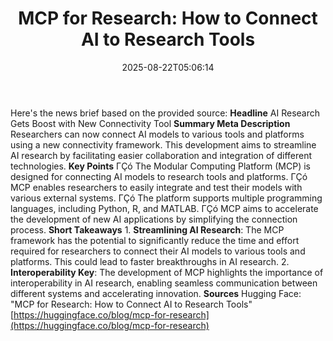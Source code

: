 ﻿---
title: "MCP for Research: How to Connect AI to Research Tools"
date: "2025-08-22T05:06:14"
category: "Markets"
summary: ""
slug: "mcp for research how to connect ai to research tools"
source_urls:
  - "https://huggingface.co/blog/mcp-for-research"
seo:
  title: "MCP for Research: How to Connect AI to Research Tools | Hash n Hedge"
  description: ""
  keywords: ["news", "markets", "brief"]
---
Here's the news brief based on the provided source:  **Headline** AI Research Gets Boost with New Connectivity Tool  **Summary Meta Description** Researchers can now connect AI models to various tools and platforms using a new connectivity framework. This development aims to streamline AI research by facilitating easier collaboration and integration of different technologies.  **Key Points**  ΓÇó The Modular Computing Platform (MCP) is designed for connecting AI models to research tools and platforms. ΓÇó MCP enables researchers to easily integrate and test their models with various external systems. ΓÇó The platform supports multiple programming languages, including Python, R, and MATLAB. ΓÇó MCP aims to accelerate the development of new AI applications by simplifying the connection process.  **Short Takeaways**  1. **Streamlining AI Research**: The MCP framework has the potential to significantly reduce the time and effort required for researchers to connect their AI models to various tools and platforms. This could lead to faster breakthroughs in AI research. 2. **Interoperability Key**: The development of MCP highlights the importance of interoperability in AI research, enabling seamless communication between different systems and accelerating innovation.  **Sources** Hugging Face: "MCP for Research: How to Connect AI to Research Tools" [https://huggingface.co/blog/mcp-for-research](https://huggingface.co/blog/mcp-for-research) 
